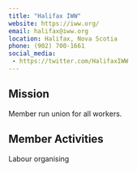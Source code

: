```yaml
---
title: "Halifax IWW"
website: https://iww.org/
email: halifax@iww.org
location: Halifax, Nova Scotia
phone: (902) 700-1661
social_media: 
 - https://twitter.com/HalifaxIWW
---
```


## Mission

Member run union for all workers.

## Member Activities

Labour organising

